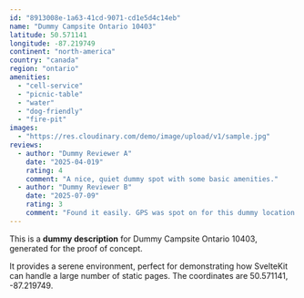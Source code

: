 ```yaml
---
id: "8913008e-1a63-41cd-9071-cd1e5d4c14eb"
name: "Dummy Campsite Ontario 10403"
latitude: 50.571141
longitude: -87.219749
continent: "north-america"
country: "canada"
region: "ontario"
amenities:
  - "cell-service"
  - "picnic-table"
  - "water"
  - "dog-friendly"
  - "fire-pit"
images:
  - "https://res.cloudinary.com/demo/image/upload/v1/sample.jpg"
reviews:
  - author: "Dummy Reviewer A"
    date: "2025-04-019"
    rating: 4
    comment: "A nice, quiet dummy spot with some basic amenities."
  - author: "Dummy Reviewer B"
    date: "2025-07-09"
    rating: 3
    comment: "Found it easily. GPS was spot on for this dummy location."
---
```


This is a **dummy description** for Dummy Campsite Ontario 10403, generated for the proof of concept.

It provides a serene environment, perfect for demonstrating how SvelteKit can handle a large number of static pages. The coordinates are 50.571141, -87.219749.
